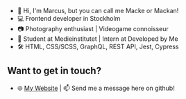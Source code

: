 

- 👋 Hi, I'm Marcus, but you can call me Macke or Mackan!
- 💻 Frontend developer in Stockholm
- 📷 Photography enthusiast | Videogame connoisseur
- 💼 Student at Medieinstitutet | Intern at Developed by Me
- 🛠️ HTML, CSS/SCSS, GraphQL, REST API, Jest, Cypress

## Want to get in touch?
- 🌐 [My Website](https://marcusreineck.se/) | 📫 Send me a message here on github!

<!---
MarcusRei/MarcusRei is a ✨ special ✨ repository because its `README.md` (this file) appears on your GitHub profile.
You can click the Preview link to take a look at your changes.
- 👋 Hi, I’m Marcus but you can call me Macke or Mackan!
- 👀 I’m an up & coming frontend developer in Stockholm who likes photography, videogames and 3D art.
- 💪 I know a bit of everyting from HTML, CSS/SCSS, GraphQL, REST API, Jest, Cypress and more.
- 🌱 I’m studying at medieinstitutet and right now I´m off on a internship!
- 📫 You want to get in touch? Write to me here or go to my [website](https://marcusreineck.se/) and send me a message!
--->

